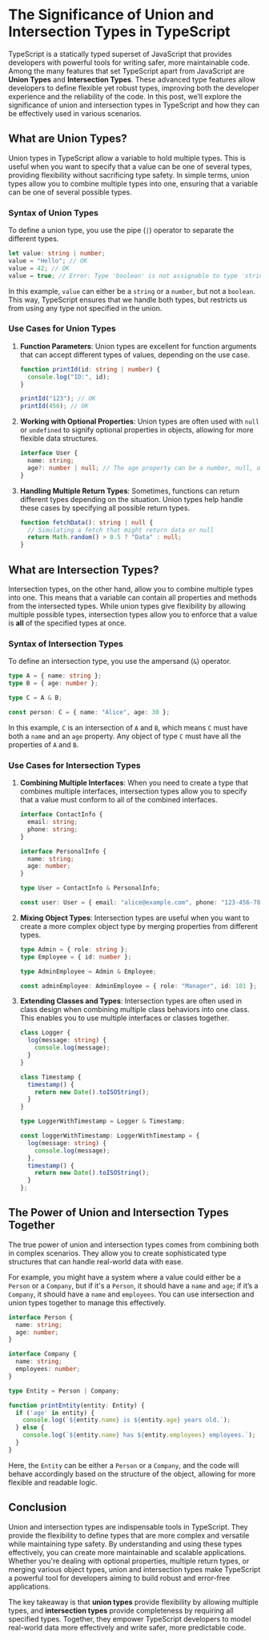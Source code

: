 
# The Significance of Union and Intersection Types in TypeScript

TypeScript is a statically typed superset of JavaScript that provides developers with powerful tools for writing safer, more maintainable code. Among the many features that set TypeScript apart from JavaScript are **Union Types** and **Intersection Types**. These advanced type features allow developers to define flexible yet robust types, improving both the developer experience and the reliability of the code. In this post, we’ll explore the significance of union and intersection types in TypeScript and how they can be effectively used in various scenarios.

## What are Union Types?

Union types in TypeScript allow a variable to hold multiple types. This is useful when you want to specify that a value can be one of several types, providing flexibility without sacrificing type safety. In simple terms, union types allow you to combine multiple types into one, ensuring that a variable can be one of several possible types.

### Syntax of Union Types

To define a union type, you use the pipe (`|`) operator to separate the different types.

```typescript
let value: string | number;
value = "Hello"; // OK
value = 42; // OK
value = true; // Error: Type 'boolean' is not assignable to type 'string | number'
```

In this example, `value` can either be a `string` or a `number`, but not a `boolean`. This way, TypeScript ensures that we handle both types, but restricts us from using any type not specified in the union.

### Use Cases for Union Types

1. **Function Parameters**: Union types are excellent for function arguments that can accept different types of values, depending on the use case.

   ```typescript
   function printId(id: string | number) {
     console.log("ID:", id);
   }

   printId("123"); // OK
   printId(456); // OK
   ```

2. **Working with Optional Properties**: Union types are often used with `null` or `undefined` to signify optional properties in objects, allowing for more flexible data structures.

   ```typescript
   interface User {
     name: string;
     age?: number | null; // The age property can be a number, null, or undefined
   }
   ```

3. **Handling Multiple Return Types**: Sometimes, functions can return different types depending on the situation. Union types help handle these cases by specifying all possible return types.

   ```typescript
   function fetchData(): string | null {
     // Simulating a fetch that might return data or null
     return Math.random() > 0.5 ? "Data" : null;
   }
   ```

## What are Intersection Types?

Intersection types, on the other hand, allow you to combine multiple types into one. This means that a variable can contain all properties and methods from the intersected types. While union types give flexibility by allowing multiple possible types, intersection types allow you to enforce that a value is **all** of the specified types at once.

### Syntax of Intersection Types

To define an intersection type, you use the ampersand (`&`) operator.

```typescript
type A = { name: string };
type B = { age: number };

type C = A & B;

const person: C = { name: "Alice", age: 30 };
```

In this example, `C` is an intersection of `A` and `B`, which means `C` must have both a `name` and an `age` property. Any object of type `C` must have all the properties of `A` and `B`.

### Use Cases for Intersection Types

1. **Combining Multiple Interfaces**: When you need to create a type that combines multiple interfaces, intersection types allow you to specify that a value must conform to all of the combined interfaces.

   ```typescript
   interface ContactInfo {
     email: string;
     phone: string;
   }

   interface PersonalInfo {
     name: string;
     age: number;
   }

   type User = ContactInfo & PersonalInfo;

   const user: User = { email: "alice@example.com", phone: "123-456-7890", name: "Alice", age: 30 };
   ```

2. **Mixing Object Types**: Intersection types are useful when you want to create a more complex object type by merging properties from different types.

   ```typescript
   type Admin = { role: string };
   type Employee = { id: number };
   
   type AdminEmployee = Admin & Employee;
   
   const adminEmployee: AdminEmployee = { role: "Manager", id: 101 };
   ```

3. **Extending Classes and Types**: Intersection types are often used in class design when combining multiple class behaviors into one class. This enables you to use multiple interfaces or classes together.

   ```typescript
   class Logger {
     log(message: string) {
       console.log(message);
     }
   }

   class Timestamp {
     timestamp() {
       return new Date().toISOString();
     }
   }

   type LoggerWithTimestamp = Logger & Timestamp;

   const loggerWithTimestamp: LoggerWithTimestamp = {
     log(message: string) {
       console.log(message);
     },
     timestamp() {
       return new Date().toISOString();
     }
   };
   ```

## The Power of Union and Intersection Types Together

The true power of union and intersection types comes from combining both in complex scenarios. They allow you to create sophisticated type structures that can handle real-world data with ease.

For example, you might have a system where a value could either be a `Person` or a `Company`, but if it's a `Person`, it should have a `name` and `age`; if it’s a `Company`, it should have a `name` and `employees`. You can use intersection and union types together to manage this effectively.

```typescript
interface Person {
  name: string;
  age: number;
}

interface Company {
  name: string;
  employees: number;
}

type Entity = Person | Company;

function printEntity(entity: Entity) {
  if ('age' in entity) {
    console.log(`${entity.name} is ${entity.age} years old.`);
  } else {
    console.log(`${entity.name} has ${entity.employees} employees.`);
  }
}
```

Here, the `Entity` can be either a `Person` or a `Company`, and the code will behave accordingly based on the structure of the object, allowing for more flexible and readable logic.

## Conclusion

Union and intersection types are indispensable tools in TypeScript. They provide the flexibility to define types that are more complex and versatile while maintaining type safety. By understanding and using these types effectively, you can create more maintainable and scalable applications. Whether you're dealing with optional properties, multiple return types, or merging various object types, union and intersection types make TypeScript a powerful tool for developers aiming to build robust and error-free applications.

The key takeaway is that **union types** provide flexibility by allowing multiple types, and **intersection types** provide completeness by requiring all specified types. Together, they empower TypeScript developers to model real-world data more effectively and write safer, more predictable code.

